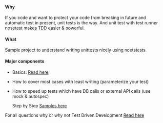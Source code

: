 
#### Why
If you code and want to protect your code from breaking in future and automatic test in present, unit tests is the way. And unit test with test runner nosetest makes [TDD](https://www.madetech.com/blog/9-benefits-of-test-driven-development) easier & powerful.

#### What
Sample project to understand writing unittests nicely using noetstests.

#### Major components
- Basics: [Read here](https://github.com/cgoldberg/python-unittest-tutorial)
- How to cover most cases with least writing (parameterize your test)
- How to speed up tests which have DB calls or external API calls (use mock & autospec)

   Step by Step [Samples here](./tests/test_cases.py)


For all questions why or why not Test Driven Development [Read here](https://www.quora.com/What-are-the-pros-and-cons-of-test-driven-development/answer/James-Grenning-1?srid=21fD)

